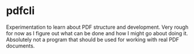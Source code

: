 # pdfcli

Experimentation to learn about PDF structure and development. Very rough for now as I figure out what can be done and how I might go about doing it. Absolutely not a program that should be used for working with real PDF documents.

